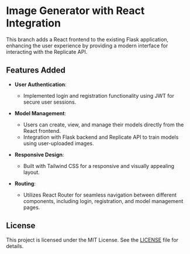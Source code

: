 # Image Generator with React Integration

This branch adds a React frontend to the existing Flask application, enhancing the user experience by providing a modern interface for interacting with the Replicate API.

## Features Added

- **User Authentication**: 
  - Implemented login and registration functionality using JWT for secure user sessions.

- **Model Management**:
  - Users can create, view, and manage their models directly from the React frontend.
  - Integration with Flask backend and Replicate API to train models using user-uploaded images.

- **Responsive Design**:
  - Built with Tailwind CSS for a responsive and visually appealing layout.

- **Routing**:
  - Utilizes React Router for seamless navigation between different components, including login, registration, and model management pages.

## License

This project is licensed under the MIT License. See the [LICENSE](LICENSE) file for details.
